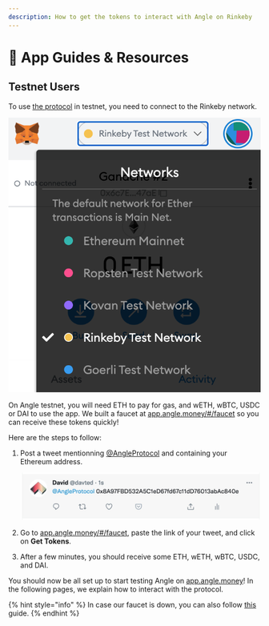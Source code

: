 ```yaml
---
description: How to get the tokens to interact with Angle on Rinkeby
---
```


# 📔 App Guides & Resources

## Testnet Users

To use [the protocol](https://app.angle.money) in testnet, you need to connect to the Rinkeby network.

![Metamask Rinkeby](../../.gitbook/assets/metamask-rinkeby-userguide.jpg)

On Angle testnet, you will need ETH to pay for gas, and wETH, wBTC, USDC or DAI to use the app. We built a faucet at [app.angle.money/\#/faucet](https://app.angle.money/#/faucet) so you can receive these tokens quickly!

Here are the steps to follow:

1. Post a tweet mentionning [@AngleProtocol](https://twitter.com/AngleProtocol/) and containing your Ethereum address.

   ![Tweet Screenshot](../../.gitbook/assets/tweet-address-userguide.png)

2. Go to [app.angle.money/\#/faucet](https://app.angle.money/#/faucet), paste the link of your tweet, and click on **Get Tokens**.
3. After a few minutes, you should receive some ETH, wETH, wBTC, USDC, and DAI.

You should now be all set up to start testing Angle on [app.angle.money](https://app.angle.money/#/faucet)! In the following pages, we explain how to interact with the protocol.

{% hint style="info" %}
In case our faucet is down, you can also follow [this](https://teller.gitbook.io/teller-1/testing-guide/getting-testnet-tokens-rinkeby) guide.
{% endhint %}

